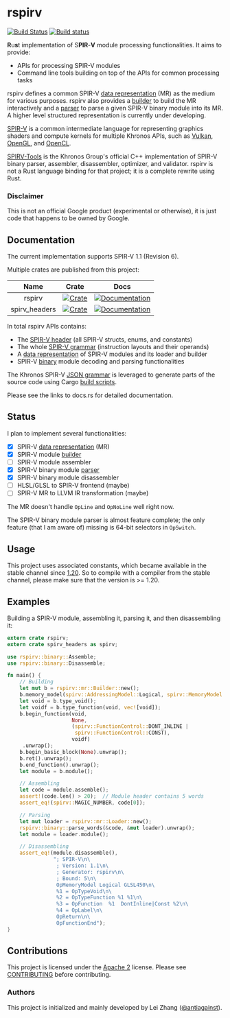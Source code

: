 rspirv
======

[![Build Status](https://travis-ci.org/google/rspirv.svg?branch=master)](https://travis-ci.org/google/rspirv)
[![Build status](https://ci.appveyor.com/api/projects/status/qc9p4bjrbw4osyho/branch/master?svg=true)](https://ci.appveyor.com/project/antiagainst/rspirv/branch/master)

**R**u**s**t implementation of S**PIR**-**V** module processing functionalities.
It aims to provide:

* APIs for processing SPIR-V modules
* Command line tools building on top of the APIs for common processing tasks

rspirv defines a common SPIR-V [data representation][doc-mr] (MR) as the
medium for various purposes. rspirv also provides a [builder][doc-builder] to
build the MR interactively and a [parser][doc-parser] to parse a given SPIR-V
binary module into its MR. A higher level structured representation is currently
under developing.

[SPIR-V][spirv] is a common intermediate language for representing graphics
shaders and compute kernels for multiple Khronos APIs, such as [Vulkan][vulkan],
[OpenGL][opengl], and [OpenCL][opencl].

[SPIRV-Tools][spirv-tools] is the Khronos Group's official C++ implementation of
SPIR-V binary parser, assembler, disassembler, optimizer, and validator. rspirv
is not a Rust language binding for that project; it is a complete rewrite using
Rust.

### Disclaimer

This is not an official Google product (experimental or otherwise), it is just
code that happens to be owned by Google.

Documentation
-------------

The current implementation supports SPIR-V 1.1 (Revision 6).

Multiple crates are published from this project:

|      Name      |   Crate   |   Docs   |
| :------------: | :-------: | :------: |
| rspirv         | [![Crate][img-crate-rspirv]][crate-rspirv]   | [![Documentation][img-doc-rspirv]][doc-rspirv]   |
| spirv\_headers | [![Crate][img-crate-headers]][crate-headers] | [![Documentation][img-doc-headers]][doc-headers] |

In total rspirv APIs contains:
* The [SPIR-V header][doc-headers] (all SPIR-V structs, enums, and constants)
* The whole [SPIR-V grammar][doc-grammar] (instruction layouts and their
  operands)
* A [data representation][doc-mr] of SPIR-V modules and its loader and builder
* SPIR-V [binary][doc-binary] module decoding and parsing functionalities

The Khronos SPIR-V [JSON grammar][json-grammar] is leveraged to generate parts
of the source code using Cargo [build scripts](codegen).

Please see the links to docs.rs for detailed documentation.

Status
------

I plan to implement several functionalities:

- [x] SPIR-V [data representation][doc-mr] (MR)
- [x] SPIR-V module [builder][doc-builder]
- [ ] SPIR-V module assembler
- [x] SPIR-V binary module [parser][doc-parser]
- [x] SPIR-V binary module disassembler
- [ ] HLSL/GLSL to SPIR-V frontend (maybe)
- [ ] SPIR-V MR to LLVM IR transformation (maybe)

The MR doesn't handle `OpLine` and `OpNoLine` well right now.

The SPIR-V binary module parser is almost feature complete; the only feature
(that I am aware of) missing is 64-bit selectors in `OpSwitch`.

Usage
-----

This project uses associated constants, which became available in the stable channel
since [1.20][rust-1.20]. So to compile with a compiler from the stable channel,
please make sure that the version is >= 1.20.

Examples
--------

Building a SPIR-V module, assembling it, parsing it, and then disassembling it:

```rust
extern crate rspirv;
extern crate spirv_headers as spirv;

use rspirv::binary::Assemble;
use rspirv::binary::Disassemble;

fn main() {
    // Building
    let mut b = rspirv::mr::Builder::new();
    b.memory_model(spirv::AddressingModel::Logical, spirv::MemoryModel::GLSL450);
    let void = b.type_void();
    let voidf = b.type_function(void, vec![void]);
    b.begin_function(void,
                     None,
                     (spirv::FunctionControl::DONT_INLINE |
                      spirv::FunctionControl::CONST),
                     voidf)
     .unwrap();
    b.begin_basic_block(None).unwrap();
    b.ret().unwrap();
    b.end_function().unwrap();
    let module = b.module();

    // Assembling
    let code = module.assemble();
    assert!(code.len() > 20);  // Module header contains 5 words
    assert_eq!(spirv::MAGIC_NUMBER, code[0]);

    // Parsing
    let mut loader = rspirv::mr::Loader::new();
    rspirv::binary::parse_words(&code, &mut loader).unwrap();
    let module = loader.module();

    // Disassembling
    assert_eq!(module.disassemble(),
               "; SPIR-V\n\
                ; Version: 1.1\n\
                ; Generator: rspirv\n\
                ; Bound: 5\n\
                OpMemoryModel Logical GLSL450\n\
                %1 = OpTypeVoid\n\
                %2 = OpTypeFunction %1 %1\n\
                %3 = OpFunction  %1  DontInline|Const %2\n\
                %4 = OpLabel\n\
                OpReturn\n\
                OpFunctionEnd");
}
```

Contributions
-------------

This project is licensed under the [Apache 2](LICENSE) license. Please see
[CONTRIBUTING](CONTRIBUTING.md) before contributing.

### Authors

This project is initialized and mainly developed by Lei Zhang
([@antiagainst][me]).

[img-crate-rspirv]: https://img.shields.io/crates/v/rspirv.svg
[img-doc-rspirv]: https://docs.rs/rspirv/badge.svg
[crate-rspirv]: https://crates.io/crates/rspirv
[doc-rspirv]: https://docs.rs/rspirv
[img-crate-headers]: https://img.shields.io/crates/v/spirv_headers.svg
[img-doc-headers]: https://docs.rs/spirv_headers/badge.svg
[crate-headers]: https://crates.io/crates/spirv_headers
[doc-headers]: https://docs.rs/spirv_headers
[spirv]: https://www.khronos.org/registry/spir-v/
[vulkan]: https://www.khronos.org/vulkan/
[opengl]: https://www.opengl.org/
[opencl]: https://www.khronos.org/opencl/
[me]: https://github.com/antiagainst
[json-grammar]: https://github.com/KhronosGroup/SPIRV-Headers/tree/master/include/spirv
[spirv-tools]: https://github.com/KhronosGroup/SPIRV-Tools
[doc-mr]: https://docs.rs/rspirv/*/rspirv/mr/index.html
[doc-builder]: https://docs.rs/rspirv/*/rspirv/mr/struct.Builder.html
[doc-parser]: https://docs.rs/rspirv/*/rspirv/binary/struct.Parser.html
[doc-grammar]: https://docs.rs/rspirv/*/rspirv/grammar/index.html
[doc-binary]: https://docs.rs/rspirv/*/rspirv/binary/index.html
[rust-1.20]: https://blog.rust-lang.org/2017/08/31/Rust-1.20.html
